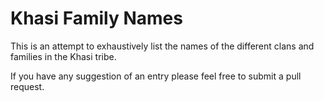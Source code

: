 # Khasi Family Names

This is an attempt to exhaustively list the names of the different clans and families in the Khasi tribe.

If you have any suggestion of an entry please feel free to submit a pull request.